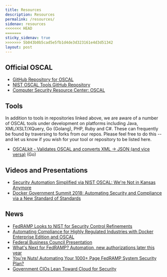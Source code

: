 ```yaml
---
title: Resources
description: Resources
permalink: /resources/
sidenav: resources
<<<<<<< HEAD
=======
sticky_sidenav: true
>>>>>>> 5b043b0b5cad5e5fb1d4de3d323161e4d3d51342
layout: post
---
```


## Official OSCAL

* [GitHub Repository for OSCAL](https://github.com/usnistgov/OSCAL)
* [NIST OSCAL Tools GitHub Repository](https://github.com/usnistgov/OSCAL-tools)
* [Computer Security Resource Center: OSCAL](https://csrc.nist.gov/Projects/Open-Security-Controls-Assessment-Language)

## Tools

In addition to tools in repositories linked above, we are aware of a number of OSCAL tools under development on platforms including Java, XML/XSLT/XQuery, Go (Golang), PHP, Ruby and C#. These can frequently be found by traversing to forks from our repos. Please feel free to do this -- and let us know if you wish for your tool or repository to be listed here.

* [OSCALkit - Validates OSCAL and converts XML -> JSON (and vice versa)](https://github.com/docker/oscalkit) (Go)

## Videos and Presentations

* [Security Automation Simplified via NIST OSCAL: We're Not in Kansas Anymore](https://www.youtube.com/watch?v=eP8K7piU5UQ)
* [Docker Government Summit 2018: Automating Security and Compliance via a New Standard of Standards](https://www.youtube.com/watch?v=mo3J0tFxixg)

## News

* [FedRAMP Looks to NIST for Security Control Refinements](https://gcn.com/articles/2018/06/14/fedramp-updates.aspx)
* [Automating Compliance for Highly Regulated Industries with Docker Enterprise Edition and OSCAL](https://blog.docker.com/2018/05/automating-compliance-docker-ee-oscal/) 
* [Federal Business Council Presentation](https://www.fbcinc.com/e/FITSC/presentations/Iorga-FITSC-CSAT_with_RMFOSCAL.pdf)
* [What's Next for FedRAMP? Automation, new authorizations later this year](https://federalnewsnetwork.com/federal-cloud-report/2018/06/whats-next-for-fedramp-automation-new-authorizations-and-more-later-this-year/)
* [You're Nuts! Automating Your 1000+ Page FedRAMP System Security Plan?](https://www.govloop.com/community/blog/youre-nuts-automating-1000page-fedramp-system-security-plan/)
* [Government CIOs Lean Toward Cloud for Security](https://www.meritalk.com/articles/government-cios-lean-toward-cloud-for-security/)


